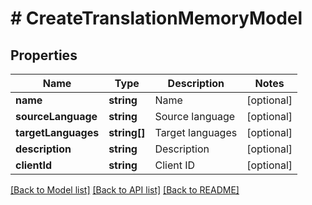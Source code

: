 # # CreateTranslationMemoryModel

## Properties

Name | Type | Description | Notes
------------ | ------------- | ------------- | -------------
**name** | **string** | Name | [optional]
**sourceLanguage** | **string** | Source language | [optional]
**targetLanguages** | **string[]** | Target languages | [optional]
**description** | **string** | Description | [optional]
**clientId** | **string** | Client ID | [optional]

[[Back to Model list]](../../README.md#models) [[Back to API list]](../../README.md#endpoints) [[Back to README]](../../README.md)
